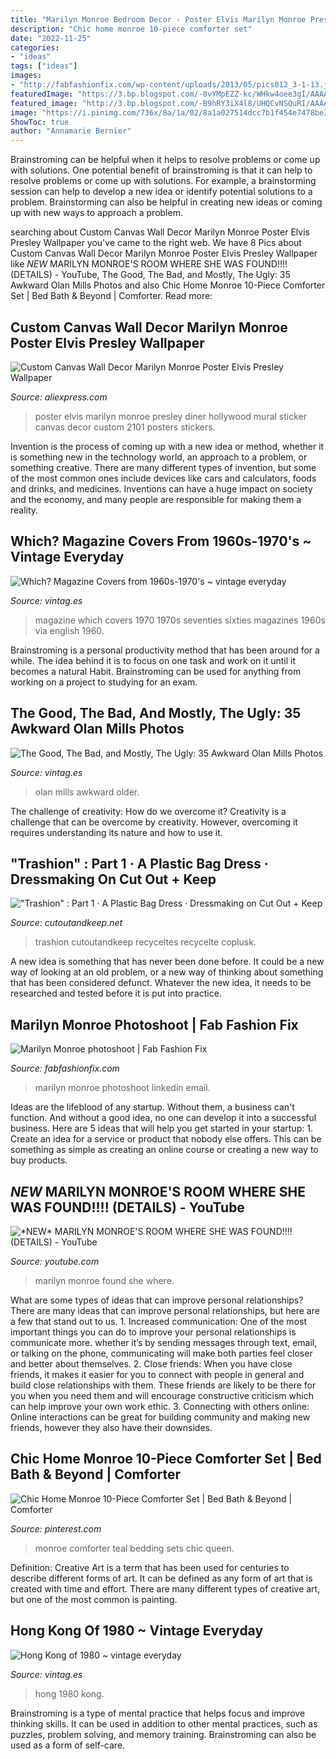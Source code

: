 ```yaml
---
title: "Marilyn Monroe Bedroom Decor - Poster Elvis Marilyn Monroe Presley Diner Hollywood Mural Sticker Canvas Decor Custom 2101 Posters Stickers"
description: "Chic home monroe 10-piece comforter set"
date: "2022-11-25"
categories:
- "ideas"
tags: ["ideas"]
images:
- "http://fabfashionfix.com/wp-content/uploads/2013/05/pics012_3-1-13.jpg"
featuredImage: "https://3.bp.blogspot.com/-0vYMpEZZ-kc/WHkw4oee3gI/AAAAAAAChvo/g36YdGMw33IDwP4Sh76MpWLDXjoBOYEogCLcB/s1600/olan-mills-34.jpg"
featured_image: "http://3.bp.blogspot.com/-B9hRY3iX4l8/UHQCvNSQuRI/AAAAAAABz9w/3TIXYLqbGQA/s640/Which+Magazine+Covers+from+1960-1970&#039;s+(19).jpg"
image: "https://i.pinimg.com/736x/8a/1a/02/8a1a027514dcc7b1f454e7478be3bf54.jpg"
ShowToc: true
author: "Annamarie Bernier"
---
```



Brainstroming can be helpful when it helps to resolve problems or come up with solutions.
One potential benefit of brainstroming is that it can help to resolve problems or come up with solutions. For example, a brainstorming session can help to develop a new idea or identify potential solutions to a problem. Brainstorming can also be helpful in creating new ideas or coming up with new ways to approach a problem.

	

		
searching about Custom Canvas Wall Decor Marilyn Monroe Poster Elvis Presley Wallpaper you've came to the right web. We have 8 Pics about Custom Canvas Wall Decor Marilyn Monroe Poster Elvis Presley Wallpaper like *NEW* MARILYN MONROE&#039;S ROOM WHERE SHE WAS FOUND!!!! (DETAILS) - YouTube, The Good, The Bad, and Mostly, The Ugly: 35 Awkward Olan Mills Photos and also Chic Home Monroe 10-Piece Comforter Set | Bed Bath &amp; Beyond | Comforter. Read more:
		
    
## Custom Canvas Wall Decor Marilyn Monroe Poster Elvis Presley Wallpaper

<img loading=lazy src="https://ae01.alicdn.com/kf/HTB1ndXqQXXXXXclXFXXq6xXFXXXv/Custom-Canvas-Wall-Decor-Marilyn-Monroe-Poster-Elvis-Presley-Wallpaper-Hollywood-Diner-Sticker-Mural-2101.jpg" onerror="this.onerror=null;this.src='https://tse2.mm.bing.net/th?id=OIP.-Hn2N9kyvpfjWF9bDVTRFAHaLH&amp;pid=15.1';" alt="Custom Canvas Wall Decor Marilyn Monroe Poster Elvis Presley Wallpaper">

_Source: aliexpress.com_

>poster elvis marilyn monroe presley diner hollywood mural sticker canvas decor custom 2101 posters stickers. 

	

Invention is the process of coming up with a new idea or method, whether it is something new in the technology world, an approach to a problem, or something creative. There are many different types of invention, but some of the most common ones include devices like cars and calculators, foods and drinks, and medicines. Inventions can have a huge impact on society and the economy, and many people are responsible for making them a reality.

    
## Which? Magazine Covers From 1960s-1970&#039;s ~ Vintage Everyday

<img loading=lazy src="http://3.bp.blogspot.com/-B9hRY3iX4l8/UHQCvNSQuRI/AAAAAAABz9w/3TIXYLqbGQA/s640/Which+Magazine+Covers+from+1960-1970&#039;s+(19).jpg" onerror="this.onerror=null;this.src='https://tse1.mm.bing.net/th?id=OIP.QxPO3lsYZKRy8Jd140cOlAHaJ5&amp;pid=15.1';" alt="Which? Magazine Covers from 1960s-1970&#039;s ~ vintage everyday">

_Source: vintag.es_

>magazine which covers 1970 1970s seventies sixties magazines 1960s via english 1960. 

	

Brainstroming is a personal productivity method that has been around for a while. The idea behind it is to focus on one task and work on it until it becomes a natural Habit. Brainstroming can be used for anything from working on a project to studying for an exam.

    
## The Good, The Bad, And Mostly, The Ugly: 35 Awkward Olan Mills Photos

<img loading=lazy src="https://3.bp.blogspot.com/-0vYMpEZZ-kc/WHkw4oee3gI/AAAAAAAChvo/g36YdGMw33IDwP4Sh76MpWLDXjoBOYEogCLcB/s1600/olan-mills-34.jpg" onerror="this.onerror=null;this.src='https://tse3.mm.bing.net/th?id=OIP.jQ0WWBsoN30fyLr3XDEzxAHaJ4&amp;pid=15.1';" alt="The Good, The Bad, and Mostly, The Ugly: 35 Awkward Olan Mills Photos">

_Source: vintag.es_

>olan mills awkward older. 

	

The challenge of creativity: How do we overcome it?
Creativity is a challenge that can be overcome by creativity. However, overcoming it requires understanding its nature and how to use it.

    
## &quot;Trashion&quot; : Part 1 · A Plastic Bag Dress · Dressmaking On Cut Out + Keep

<img loading=lazy src="https://images.coplusk.net/project_images/81567/image/IMGP1858_1297057782.jpg" onerror="this.onerror=null;this.src='https://tse2.mm.bing.net/th?id=OIP.Heq8ySZMlRzSMOjn2S093gHaJ4&amp;pid=15.1';" alt="&quot;Trashion&quot; : Part 1 · A Plastic Bag Dress · Dressmaking on Cut Out + Keep">

_Source: cutoutandkeep.net_

>trashion cutoutandkeep recyceltes recycelte coplusk. 

	

A new idea is something that has never been done before. It could be a new way of looking at an old problem, or a new way of thinking about something that has been considered defunct. Whatever the new idea, it needs to be researched and tested before it is put into practice.

    
## Marilyn Monroe Photoshoot | Fab Fashion Fix

<img loading=lazy src="http://fabfashionfix.com/wp-content/uploads/2013/05/pics012_3-1-13.jpg" onerror="this.onerror=null;this.src='https://tse1.mm.bing.net/th?id=OIP.HKWTYhiqfWDwnftzkBdLUwHaLQ&amp;pid=15.1';" alt="Marilyn Monroe photoshoot | Fab Fashion Fix">

_Source: fabfashionfix.com_

>marilyn monroe photoshoot linkedin email. 

	

Ideas are the lifeblood of any startup. Without them, a business can't function. And without a good idea, no one can develop it into a successful business. Here are 5 ideas that will help you get started in your startup: 1. Create an idea for a service or product that nobody else offers. This can be something as simple as creating an online course or creating a new way to buy products. 
    
## *NEW* MARILYN MONROE&#039;S ROOM WHERE SHE WAS FOUND!!!! (DETAILS) - YouTube

<img loading=lazy src="https://i.ytimg.com/vi/9k7LgwxBOCA/hqdefault.jpg" onerror="this.onerror=null;this.src='https://tse1.mm.bing.net/th?id=OIP.pR9piYWp2etFwIKS_gFs2QHaFj&amp;pid=15.1';" alt="*NEW* MARILYN MONROE&#039;S ROOM WHERE SHE WAS FOUND!!!! (DETAILS) - YouTube">

_Source: youtube.com_

>marilyn monroe found she where. 

	

What are some types of ideas that can improve personal relationships?
There are many ideas that can improve personal relationships, but here are a few that stand out to us. 1. Increased communication: One of the most important things you can do to improve your personal relationships is communicate more. whether it’s by sending messages through text, email, or talking on the phone, communicating will make both parties feel closer and better about themselves. 2. Close friends: When you have close friends, it makes it easier for you to connect with people in general and build close relationships with them. These friends are likely to be there for you when you need them and will encourage constructive criticism which can help improve your own work ethic. 3. Connecting with others online: Online interactions can be great for building community and making new friends, however they also have their downsides.

    
## Chic Home Monroe 10-Piece Comforter Set | Bed Bath &amp; Beyond | Comforter

<img loading=lazy src="https://i.pinimg.com/736x/8a/1a/02/8a1a027514dcc7b1f454e7478be3bf54.jpg" onerror="this.onerror=null;this.src='https://tse1.mm.bing.net/th?id=OIP.767JcerFVny5Xqz4cbg1KAHaHa&amp;pid=15.1';" alt="Chic Home Monroe 10-Piece Comforter Set | Bed Bath &amp; Beyond | Comforter">

_Source: pinterest.com_

>monroe comforter teal bedding sets chic queen. 

	

Definition:
Creative Art is a term that has been used for centuries to describe different forms of art. It can be defined as any form of art that is created with time and effort. There are many different types of creative art, but one of the most common is painting.

    
## Hong Kong Of 1980 ~ Vintage Everyday

<img loading=lazy src="http://2.bp.blogspot.com/-uORh-ph3GHA/Ua2178_8o6I/AAAAAAAAD44/_vXgY2HuVng/s1600/Hong+Kong+1980+(19).jpg" onerror="this.onerror=null;this.src='https://tse2.mm.bing.net/th?id=OIP.ZnsvZEecdBSje2WvpAhVxAHaE6&amp;pid=15.1';" alt="Hong Kong of 1980 ~ vintage everyday">

_Source: vintag.es_

>hong 1980 kong. 

	

Brainstroming is a type of mental practice that helps focus and improve thinking skills. It can be used in addition to other mental practices, such as puzzles, problem solving, and memory training. Brainstroming can also be used as a form of self-care.

